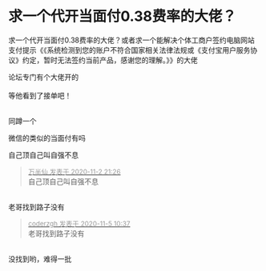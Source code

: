 # 求一个代开当面付0.38费率的大佬？


求一个代开当面付0.38费率的大佬？或者求一个能解决个体工商户签约电脑网站支付提示《《系统检测到您的账户不符合国家相关法律法规或《支付宝用户服务协议》约定，暂时无法签约当前产品，感谢您的理解。》》的大佬

论坛专门有个大佬开的<br />
<br />
等他看到了接单吧！<br />
<br />
<img src="static/image/smiley/default/lol.gif" smilieid="12" border="0" alt="" /><img src="static/image/smiley/default/lol.gif" smilieid="12" border="0" alt="" /><img src="static/image/smiley/default/lol.gif" smilieid="12" border="0" alt="" />

同蹲一个<img src="static/image/smiley/default/lol.gif" smilieid="12" border="0" alt="" /><img src="static/image/smiley/default/lol.gif" smilieid="12" border="0" alt="" /><img src="static/image/smiley/default/lol.gif" smilieid="12" border="0" alt="" /><img id="aimg_uC5jL" onclick="zoom(this, this.src, 0, 0, 0)" class="zoom" src="https://cdn.jsdelivr.net/gh/hishis/forum-master/public/images/patch.gif" onmouseover="img_onmouseoverfunc(this)" onload="thumbImg(this)" border="0" alt="" />

微信的类似的当面付有吗

自己顶自己叫自强不息

<div class="quote"><blockquote><font size="2"><a href="https://www.hostloc.com/forum.php?mod=redirect&amp;goto=findpost&amp;pid=9391232&amp;ptid=761447" target="_blank"><font color="#999999">万半仙 发表于 2020-11-2 21:26</font></a></font><br />
自己顶自己叫自强不息</blockquote></div><br />
老哥找到路子没有

<div class="quote"><blockquote><font size="2"><a href="https://www.hostloc.com/forum.php?mod=redirect&amp;goto=findpost&amp;pid=9405441&amp;ptid=761447" target="_blank"><font color="#999999">coderzgh 发表于 2020-11-5 10:37</font></a></font><br />
老哥找到路子没有</blockquote></div><br />
没找到哟，难得一批

